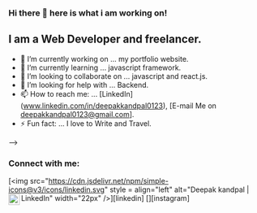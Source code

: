 ### Hi there 👋 here is what i am working on!

## I am a Web Developer and freelancer.

- 🔭 I’m currently working on ... my portfolio website.
- 🌱 I’m currently learning ... javascript framework.
- 👯 I’m looking to collaborate on ... javascript and react.js.
- 🤔 I’m looking for help with ... Backend.
- 📫 How to reach me: ... [LinkedIn] (www.linkedin.com/in/deepakkandpal0123), [E-mail Me on deepakkandpal0123@gmail.com].
- ⚡ Fun fact: ... I love to Write and Travel.

-->
### Connect with me:

[<img src="https://cdn.jsdelivr.net/npm/simple-icons@v3/icons/linkedin.svg" style = align="left" alt="Deepak kandpal | LinkedIn" width="22px" />][linkedin]
[<img align="left" alt="Deepak kandpal | Instagram" width="22px" src="https://cdn.jsdelivr.net/npm/simple-icons@v3/icons/instagram.svg" />][instagram]

<br />

